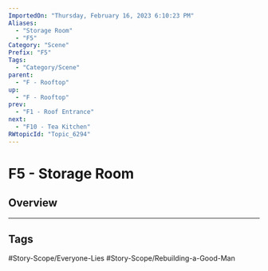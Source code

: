 ```yaml
---
ImportedOn: "Thursday, February 16, 2023 6:10:23 PM"
Aliases:
  - "Storage Room"
  - "F5"
Category: "Scene"
Prefix: "F5"
Tags:
  - "Category/Scene"
parent:
  - "F - Rooftop"
up:
  - "F - Rooftop"
prev:
  - "F1 - Roof Entrance"
next:
  - "F10 - Tea Kitchen"
RWtopicId: "Topic_6294"
---
```

# F5 - Storage Room
## Overview

---
## Tags
#Story-Scope/Everyone-Lies #Story-Scope/Rebuilding-a-Good-Man

